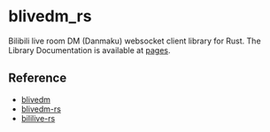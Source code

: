# blivedm_rs

Bilibili live room DM (Danmaku) websocket client library for Rust.
The Library Documentation is available at [pages](https://jiahaoxiang2000.github.io/blivedm_rs/).

## Reference

- [blivedm](https://github.com/xfgryujk/blivedm)
- [blivedm-rs](https://github.com/yanglul/blivedm_rs)
- [bililive-rs](https://github.com/LightQuantumArchive/bililive-rs)